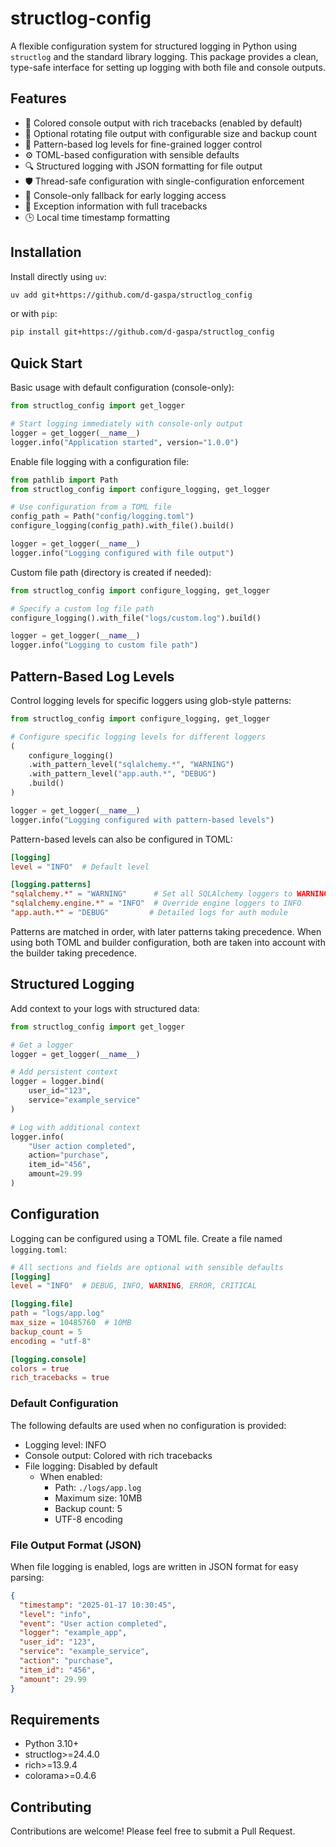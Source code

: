 # structlog-config

A flexible configuration system for structured logging in Python using `structlog` and the standard library logging.
This package provides a clean, type-safe interface for setting up logging with both file and console outputs.

## Features

- 🎨 Colored console output with rich tracebacks (enabled by default)
- 🔄 Optional rotating file output with configurable size and backup count
- 🎯 Pattern-based log levels for fine-grained logger control
- ⚙️ TOML-based configuration with sensible defaults
- 🔍 Structured logging with JSON formatting for file output
- 🛡️ Thread-safe configuration with single-configuration enforcement
- 📝 Console-only fallback for early logging access
- 💫 Exception information with full tracebacks
- 🕒 Local time timestamp formatting

## Installation

Install directly using `uv`:

```bash
uv add git+https://github.com/d-gaspa/structlog_config
```

or with `pip`:

```bash
pip install git+https://github.com/d-gaspa/structlog_config
```

## Quick Start

Basic usage with default configuration (console-only):

```python
from structlog_config import get_logger

# Start logging immediately with console-only output
logger = get_logger(__name__)
logger.info("Application started", version="1.0.0")
```

Enable file logging with a configuration file:

```python
from pathlib import Path
from structlog_config import configure_logging, get_logger

# Use configuration from a TOML file
config_path = Path("config/logging.toml")
configure_logging(config_path).with_file().build()

logger = get_logger(__name__)
logger.info("Logging configured with file output")
```

Custom file path (directory is created if needed):

```python
from structlog_config import configure_logging, get_logger

# Specify a custom log file path
configure_logging().with_file("logs/custom.log").build()

logger = get_logger(__name__)
logger.info("Logging to custom file path")
```

## Pattern-Based Log Levels

Control logging levels for specific loggers using glob-style patterns:

```python
from structlog_config import configure_logging, get_logger

# Configure specific logging levels for different loggers
(
    configure_logging()
    .with_pattern_level("sqlalchemy.*", "WARNING")
    .with_pattern_level("app.auth.*", "DEBUG")
    .build()
)

logger = get_logger(__name__)
logger.info("Logging configured with pattern-based levels")
```

Pattern-based levels can also be configured in TOML:

```toml
[logging]
level = "INFO"  # Default level

[logging.patterns]
"sqlalchemy.*" = "WARNING"      # Set all SQLAlchemy loggers to WARNING
"sqlalchemy.engine.*" = "INFO"  # Override engine loggers to INFO
"app.auth.*" = "DEBUG"         # Detailed logs for auth module
```

Patterns are matched in order, with later patterns taking precedence.
When using both TOML and builder configuration, both are taken into account with the builder taking precedence.

## Structured Logging

Add context to your logs with structured data:

```python
from structlog_config import get_logger

# Get a logger
logger = get_logger(__name__)

# Add persistent context
logger = logger.bind(
    user_id="123",
    service="example_service"
)

# Log with additional context
logger.info(
    "User action completed",
    action="purchase",
    item_id="456",
    amount=29.99
)
```

## Configuration

Logging can be configured using a TOML file. Create a file named `logging.toml`:

```toml
# All sections and fields are optional with sensible defaults
[logging]
level = "INFO"  # DEBUG, INFO, WARNING, ERROR, CRITICAL

[logging.file]
path = "logs/app.log"
max_size = 10485760  # 10MB
backup_count = 5
encoding = "utf-8"

[logging.console]
colors = true
rich_tracebacks = true
```

### Default Configuration

The following defaults are used when no configuration is provided:

- Logging level: INFO
- Console output: Colored with rich tracebacks
- File logging: Disabled by default
    - When enabled:
        - Path: `./logs/app.log`
        - Maximum size: 10MB
        - Backup count: 5
        - UTF-8 encoding

### File Output Format (JSON)

When file logging is enabled, logs are written in JSON format for easy parsing:

```json
{
  "timestamp": "2025-01-17 10:30:45",
  "level": "info",
  "event": "User action completed",
  "logger": "example_app",
  "user_id": "123",
  "service": "example_service",
  "action": "purchase",
  "item_id": "456",
  "amount": 29.99
}
```

## Requirements

- Python 3.10+
- structlog>=24.4.0
- rich>=13.9.4
- colorama>=0.4.6

## Contributing

Contributions are welcome! Please feel free to submit a Pull Request.